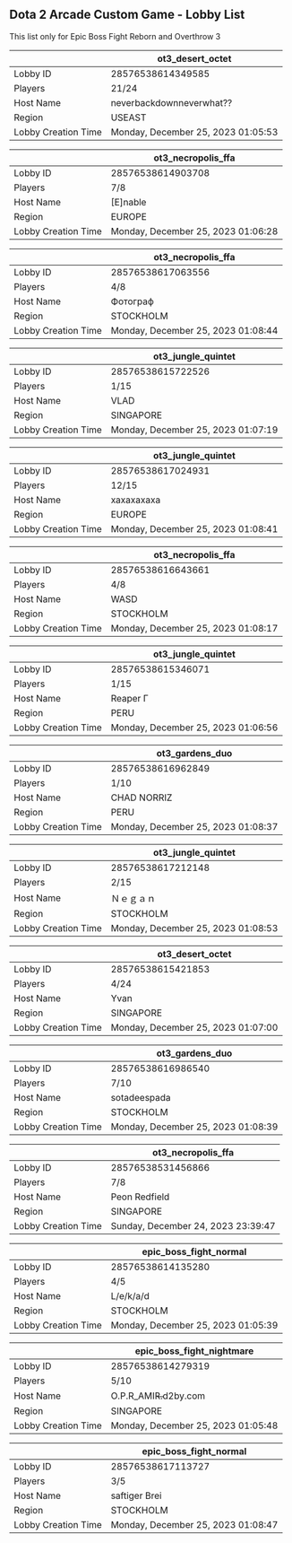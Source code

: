 ## Dota 2 Arcade Custom Game - Lobby List

This list only for Epic Boss Fight Reborn and Overthrow 3

|  | ot3_desert_octet |
| ------ | ------ |
| Lobby ID | 28576538614349585 |
| Players | 21/24 |
| Host Name | neverbackdownneverwhat?? |
| Region | USEAST |
| Lobby Creation Time | Monday, December 25, 2023 01:05:53 |


|  | ot3_necropolis_ffa |
| ------ | ------ |
| Lobby ID | 28576538614903708 |
| Players | 7/8 |
| Host Name | [E]nable |
| Region | EUROPE |
| Lobby Creation Time | Monday, December 25, 2023 01:06:28 |


|  | ot3_necropolis_ffa |
| ------ | ------ |
| Lobby ID | 28576538617063556 |
| Players | 4/8 |
| Host Name | Фотограф |
| Region | STOCKHOLM |
| Lobby Creation Time | Monday, December 25, 2023 01:08:44 |


|  | ot3_jungle_quintet |
| ------ | ------ |
| Lobby ID | 28576538615722526 |
| Players | 1/15 |
| Host Name | VLAD |
| Region | SINGAPORE |
| Lobby Creation Time | Monday, December 25, 2023 01:07:19 |


|  | ot3_jungle_quintet |
| ------ | ------ |
| Lobby ID | 28576538617024931 |
| Players | 12/15 |
| Host Name | хахахахаха |
| Region | EUROPE |
| Lobby Creation Time | Monday, December 25, 2023 01:08:41 |


|  | ot3_necropolis_ffa |
| ------ | ------ |
| Lobby ID | 28576538616643661 |
| Players | 4/8 |
| Host Name | WASD |
| Region | STOCKHOLM |
| Lobby Creation Time | Monday, December 25, 2023 01:08:17 |


|  | ot3_jungle_quintet |
| ------ | ------ |
| Lobby ID | 28576538615346071 |
| Players | 1/15 |
| Host Name | Reaper  Γ |
| Region | PERU |
| Lobby Creation Time | Monday, December 25, 2023 01:06:56 |


|  | ot3_gardens_duo |
| ------ | ------ |
| Lobby ID | 28576538616962849 |
| Players | 1/10 |
| Host Name | CHAD NORRIZ |
| Region | PERU |
| Lobby Creation Time | Monday, December 25, 2023 01:08:37 |


|  | ot3_jungle_quintet |
| ------ | ------ |
| Lobby ID | 28576538617212148 |
| Players | 2/15 |
| Host Name | Ｎｅｇａｎ |
| Region | STOCKHOLM |
| Lobby Creation Time | Monday, December 25, 2023 01:08:53 |


|  | ot3_desert_octet |
| ------ | ------ |
| Lobby ID | 28576538615421853 |
| Players | 4/24 |
| Host Name | Yvan |
| Region | SINGAPORE |
| Lobby Creation Time | Monday, December 25, 2023 01:07:00 |


|  | ot3_gardens_duo |
| ------ | ------ |
| Lobby ID | 28576538616986540 |
| Players | 7/10 |
| Host Name | sotadeespada |
| Region | STOCKHOLM |
| Lobby Creation Time | Monday, December 25, 2023 01:08:39 |


|  | ot3_necropolis_ffa |
| ------ | ------ |
| Lobby ID | 28576538531456866 |
| Players | 7/8 |
| Host Name | Peon Redfield |
| Region | SINGAPORE |
| Lobby Creation Time | Sunday, December 24, 2023 23:39:47 |


|  | epic_boss_fight_normal |
| ------ | ------ |
| Lobby ID | 28576538614135280 |
| Players | 4/5 |
| Host Name | L/e/k/a/d |
| Region | STOCKHOLM |
| Lobby Creation Time | Monday, December 25, 2023 01:05:39 |


|  | epic_boss_fight_nightmare |
| ------ | ------ |
| Lobby ID | 28576538614279319 |
| Players | 5/10 |
| Host Name | O.P.R_AMIR̶.d2by.com |
| Region | SINGAPORE |
| Lobby Creation Time | Monday, December 25, 2023 01:05:48 |


|  | epic_boss_fight_normal |
| ------ | ------ |
| Lobby ID | 28576538617113727 |
| Players | 3/5 |
| Host Name | saftiger Brei |
| Region | STOCKHOLM |
| Lobby Creation Time | Monday, December 25, 2023 01:08:47 |


